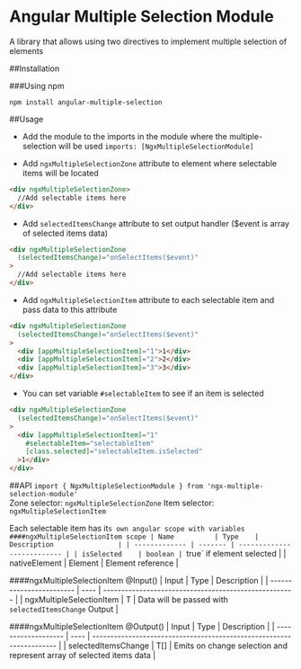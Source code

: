 # Angular Multiple Selection Module
A library that allows using two directives to implement multiple selection of elements

##Installation

###Using npm
```
npm install angular-multiple-selection
```

##Usage
* Add the module to the imports in the module where the multiple-selection will be used `imports: [NgxMultipleSelectionModule]`

* Add `ngxMultipleSelectionZone` attribute to element where selectable items will be located
```html
<div ngxMultipleSelectionZone>
  //Add selectable items here
</div>
```

* Add `selectedItemsChange` attribute to set output handler ($event is array of selected items data)
```html
<div ngxMultipleSelectionZone
  (selectedItemsChange)="onSelectItems($event)"
>
  //Add selectable items here
</div>
```

* Add `ngxMultipleSelectionItem` attribute to each selectable item and pass data to this attribute
```html
<div ngxMultipleSelectionZone
  (selectedItemsChange)="onSelectItems($event)"
>
  <div [appMultipleSelectionItem]="1">1</div>
  <div [appMultipleSelectionItem]="2">2</div>
  <div [appMultipleSelectionItem]="3">3</div>
</div>
```

* You can set variable `#selectableItem` to see if an item is selected
```html
<div ngxMultipleSelectionZone
  (selectedItemsChange)="onSelectItems($event)"
>
  <div [appMultipleSelectionItem]="1"
    #selectableItem="selectableItem"
    [class.selected]="selectableItem.isSelected"
  >1</div>
</div>
```

##API
`import { NgxMultipleSelectionModule } from 'ngx-multiple-selection-module'`<br>
Zone selector: `ngxMultipleSelectionZone`
Item selector: `ngxMultipleSelectionItem`

Each selectable item has it`s own angular scope with variables
####ngxMultipleSelectionItem scope
| Name          | Type    | Description                |
| ------------- | ------- | -------------------------- |
| isSelected    | boolean | `true` if element selected |
| nativeElement | Element | Element reference          |

####ngxMultipleSelectionItem @Input()
| Input                    | Type | Description                                           |
| ------------------------ | ---- | ----------------------------------------------------- |
| ngxMultipleSelectionItem | T    | Data will be passed with `selectedItemsChange` Output |

####ngxMultipleSelectionItem @Output()
| Input               | Type | Description                                                          |
| ------------------- | ---- | -------------------------------------------------------------------- |
| selectedItemsChange | T[]  | Emits on change selection and represent array of selected items data |
